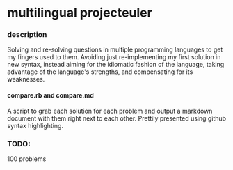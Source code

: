 # multilingual projecteuler

### description

Solving and re-solving questions in multiple programming languages to get my fingers used to them. Avoiding just re-implementing my first solution in new syntax, instead aiming for the idiomatic fashion of the language, taking advantage of the language's strengths, and compensating for its weaknesses.


#### compare.rb and compare.md

A script to grab each solution for each problem and output a markdown document with them right next to each other. Prettily presented using github syntax highlighting.


### TODO:
100 problems